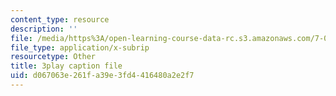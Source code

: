 ```yaml
---
content_type: resource
description: ''
file: /media/https%3A/open-learning-course-data-rc.s3.amazonaws.com/7-012-introduction-to-biology-fall-2004/d067063e261fa39e3fd4416480a2e2f7_os0qdddXrMs.srt
file_type: application/x-subrip
resourcetype: Other
title: 3play caption file
uid: d067063e-261f-a39e-3fd4-416480a2e2f7
---
```

